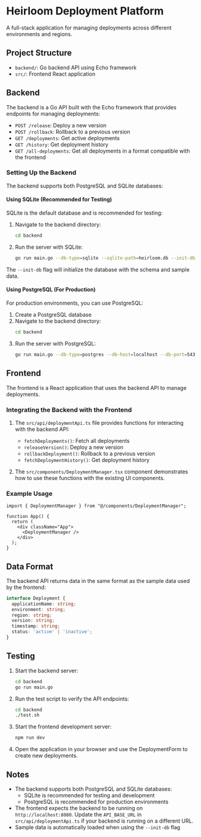 # Heirloom Deployment Platform

A full-stack application for managing deployments across different environments and regions.

## Project Structure

- `backend/`: Go backend API using Echo framework
- `src/`: Frontend React application

## Backend

The backend is a Go API built with the Echo framework that provides endpoints for managing deployments:

- `POST /release`: Deploy a new version
- `POST /rollback`: Rollback to a previous version
- `GET /deployments`: Get active deployments
- `GET /history`: Get deployment history
- `GET /all-deployments`: Get all deployments in a format compatible with the frontend

### Setting Up the Backend

The backend supports both PostgreSQL and SQLite databases:

#### Using SQLite (Recommended for Testing)

SQLite is the default database and is recommended for testing:

1. Navigate to the backend directory:
   ```bash
   cd backend
   ```
2. Run the server with SQLite:
   ```bash
   go run main.go --db-type=sqlite --sqlite-path=heirloom.db --init-db
   ```

The `--init-db` flag will initialize the database with the schema and sample data.

#### Using PostgreSQL (For Production)

For production environments, you can use PostgreSQL:

1. Create a PostgreSQL database
2. Navigate to the backend directory:
   ```bash
   cd backend
   ```
3. Run the server with PostgreSQL:
   ```bash
   go run main.go --db-type=postgres --db-host=localhost --db-port=5432 --db-user=postgres --db-pass=postgres --db-name=heirloom --init-db
   ```

## Frontend

The frontend is a React application that uses the backend API to manage deployments.

### Integrating the Backend with the Frontend

1. The `src/api/deploymentApi.ts` file provides functions for interacting with the backend API:
   - `fetchDeployments()`: Fetch all deployments
   - `releaseVersion()`: Deploy a new version
   - `rollbackDeployment()`: Rollback to a previous version
   - `fetchDeploymentHistory()`: Get deployment history

2. The `src/components/DeploymentManager.tsx` component demonstrates how to use these functions with the existing UI components.

### Example Usage

```tsx
import { DeploymentManager } from "@/components/DeploymentManager";

function App() {
  return (
    <div className="App">
      <DeploymentManager />
    </div>
  );
}
```

## Data Format

The backend API returns data in the same format as the sample data used by the frontend:

```typescript
interface Deployment {
  applicationName: string;
  environment: string;
  region: string;
  version: string;
  timestamp: string;
  status: 'active' | 'inactive';
}
```

## Testing

1. Start the backend server:
   ```bash
   cd backend
   go run main.go
   ```

2. Run the test script to verify the API endpoints:
   ```bash
   cd backend
   ./test.sh
   ```

3. Start the frontend development server:
   ```bash
   npm run dev
   ```

4. Open the application in your browser and use the DeploymentForm to create new deployments.

## Notes

- The backend supports both PostgreSQL and SQLite databases:
  - SQLite is recommended for testing and development
  - PostgreSQL is recommended for production environments
- The frontend expects the backend to be running on `http://localhost:8080`. Update the `API_BASE_URL` in `src/api/deploymentApi.ts` if your backend is running on a different URL.
- Sample data is automatically loaded when using the `--init-db` flag
